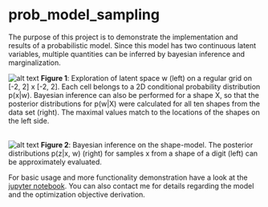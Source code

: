 # prob_model_sampling
The purpose of this project is to demonstrate the implementation and results of a probabilistic model.
Since this model has two continuous latent variables, multiple quantities can be inferred by bayesian inference and 
marginalization.

![alt text](https://raw.githubusercontent.com/jgwiese/prob_model_sampling/main/.msc/latent_w.png "Latent Space w exploration and Posteriors")
**Figure 1**: Exploration of latent space w (left) on a regular grid on [-2, 2] x [-2, 2]. Each cell belongs to a 2D conditional probability distribution p(x|w).
Bayesian inference can also be performed for a shape X, so that the posterior distributions for p(w|X) were calculated for all ten shapes from the data set (right).
The maximal values match to the locations of the shapes on the left side.
<br>
<br>

![alt text](https://raw.githubusercontent.com/jgwiese/prob_model_sampling/main/.msc/latent_z.png "Posteriors of z")
**Figure 2**: Bayesian inference on the shape-model. The posterior distributions p(z|x, w) (right) for samples x from a shape of a digit (left) can be approximately evaluated.

For basic usage and more functionality demonstration have a look at the 
[jupyter notebook](https://github.com/jgwiese/prob_model_sampling/blob/main/learning.ipynb).
You can also contact me for details regarding the model and the optimization objective derivation. 
